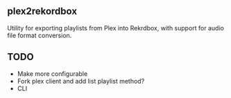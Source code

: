 ## plex2rekordbox

Utility for exporting playlists from Plex into Rekrdbox, with support for audio file format conversion.

## TODO 

- Make more configurable 
- Fork plex client and add list playlist method?
- CLI 

